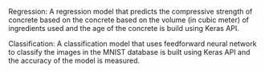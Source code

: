 Regression:
A regression model that predicts the compressive strength of concrete based on the concrete based on the volume (in cubic meter) of ingredients used and the age of the concrete is build using Keras API.

Classification:
A classification model that uses feedforward neural network to classify the images in the MNIST database is built using Keras API and the accuracy of the model is measured.